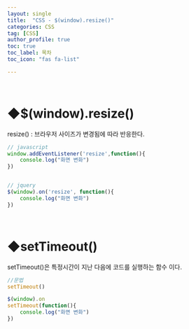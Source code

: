 ```yaml
---
layout: single
title:  "CSS - $(window).resize()"
categories: CSS
tag: [CSS]
author_profile: true
toc: true
toc_label: 목차
toc_icon: "fas fa-list"

---
```


<br/>





# ◆$(window).resize()

resize() : 브라우저 사이즈가 변경됨에 따라 반응한다.

```javascript
// javascript
window.addEventListener('resize',function(){
    console.log("화면 변화")
})


// jquery
$(window).on('resize', function(){
    console.log("화면 변화")
})
```

<br/>







# ◆setTimeout()

setTimeout()은 특정시간이 지난 다음에 코드를 실행하는 함수 이다.

```javascript
//문법
setTimeout()
```



```javascript
$(window).on
setTimeout(function(){
    console.log("화면 변화")
})
```

